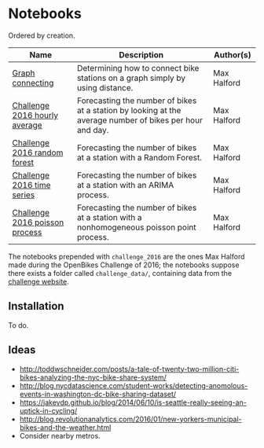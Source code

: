 # Notebooks

Ordered by creation.

| Name                                          | Description                                                                   | Author(s)   |
|-----------------------------------------------|-------------------------------------------------------------------------------|-------------|
| [Graph connecting](graph_connecting.ipynb)    | Determining how to connect bike stations on a graph simply by using distance. | Max Halford |
| [Challenge 2016 hourly average](challenge_2016_hourly_average.ipynb)    | Forecasting the number of bikes at a station by looking at the average number of bikes per hour and day. | Max Halford |
| [Challenge 2016 random forest](challenge_2016_random_forest.ipynb) | Forecasting the number of bikes at a station with a Random Forest. | Max Halford |
| [Challenge 2016 time series](challenge_2016_time_series.ipynb) | Forecasting the number of bikes at a station with an ARIMA process. | Max Halford |
| [Challenge 2016 poisson process](challenge_2016_poisson_process.ipynb) | Forecasting the number of bikes at a station with a nonhomogeneous poisson point process. | Max Halford |

The notebooks prepended with `challenge_2016` are the ones Max Halford made during the OpenBikes Challenge of 2016; the notebooks suppose there exists a folder called `challenge_data/`, containing data from the [challenge website](http://challenge.openbikes.co/).

## Installation

To do.

## Ideas

- http://toddwschneider.com/posts/a-tale-of-twenty-two-million-citi-bikes-analyzing-the-nyc-bike-share-system/
- http://blog.nycdatascience.com/student-works/detecting-anomolous-events-in-washington-dc-bike-sharing-dataset/
- https://jakevdp.github.io/blog/2014/06/10/is-seattle-really-seeing-an-uptick-in-cycling/
- http://blog.revolutionanalytics.com/2016/01/new-yorkers-municipal-bikes-and-the-weather.html
- Consider nearby metros.
